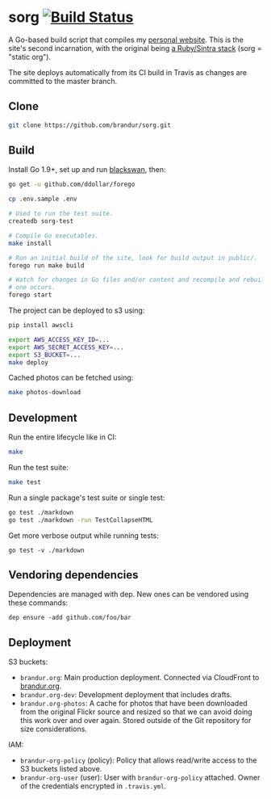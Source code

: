 # sorg [![Build Status](https://travis-ci.org/brandur/sorg.svg?branch=master)](https://travis-ci.org/brandur/sorg)

A Go-based build script that compiles my [personal website][brandur]. This is
the site's second incarnation, with the original being [a Ruby/Sintra
stack][org] (sorg = "static org").

The site deploys automatically from its CI build in Travis as changes are
committed to the master branch.

## Clone

``` sh
git clone https://github.com/brandur/sorg.git
```

## Build

Install Go 1.9+, set up and run [blackswan][blackswan], then:

``` sh
go get -u github.com/ddollar/forego

cp .env.sample .env

# Used to run the test suite.
createdb sorg-test

# Compile Go executables.
make install

# Run an initial build of the site, look for build output in public/.
forego run make build

# Watch for changes in Go files and/or content and recompile and rebuild when
# one occurs.
forego start
```

The project can be deployed to s3 using:

``` sh
pip install awscli

export AWS_ACCESS_KEY_ID=...
export AWS_SECRET_ACCESS_KEY=...
export S3_BUCKET=...
make deploy
```

Cached photos can be fetched using:

``` sh
make photos-download
```

## Development

Run the entire lifecycle like in CI:

``` sh
make
```

Run the test suite:

``` sh
make test
```

Run a single package's test suite or single test:

``` sh
go test ./markdown
go test ./markdown -run TestCollapseHTML
```

Get more verbose output while running tests:

```
go test -v ./markdown
```

## Vendoring dependencies

Dependencies are managed with dep. New ones can be vendored
using these commands:

    dep ensure -add github.com/foo/bar

## Deployment

S3 buckets:

* `brandur.org`: Main production deployment. Connected via CloudFront to
  [brandur.org](https://brandur.org).
* `brandur.org-dev`: Development deployment that includes drafts.
* `brandur.org-photos`: A cache for photos that have been downloaded from the
  original Flickr source and resized so that we can avoid doing this work over
  and over again. Stored outside of the Git repository for size considerations.

IAM:

* `brandur-org-policy` (policy): Policy that allows read/write access to the S3
  buckets listed above.
* `brandur-org-user` (user): User with `brandur-org-policy` attached. Owner of
  the credentials encrypted in `.travis.yml`.

[blackswan]: https://github.com/brandur/blackswan
[brandur]: https://brandur.org
[org]: https://github.com/brandur/org

<!--
# vim: set tw=79:
-->
